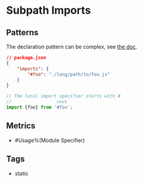 # Subpath Imports

## Patterns

The declaration pattern can be complex,
see [the doc](https://nodejs.org/api/packages.html#subpath-imports).

```json
// package.json
{
    "imports": {
        "#foo": "./long/path/to/foo.js"
    }
}
```

```js
// The local import specifier starts with #
//                 vvvv
import {foo} from '#foo';
```

## Metrics

* #Usage%(Module Specifier)

## Tags

* static
